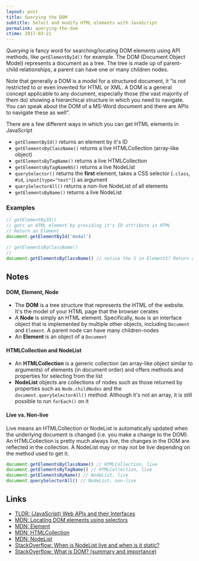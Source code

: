 ```yaml
---
layout: post
title: Querying the DOM
subtitle: Select and modify HTML elements with JavaScript
permalink: querying-the-dom
ctime: 2017-03-21
---
```


_Querying_ is fancy word for searching/locating DOM elements using API methods, like `getElementById()` for example. The DOM (Document Object Model) represents a document as a tree. The tree is made up of parent-child relationships, a parent can have one or many children nodes.


Note that generally a DOM is a model for a structured document, it <q cite='http://stackoverflow.com/questions/4976344/what-is-dom-summary-and-importance'>is not restricted to or even invented for HTML or XML. A DOM is a general concept applicable to any document, especially those (the vast majority of them do) showing a hierarchical structure in which you need to navigate. You can speak about the DOM of a MS-Word document and there are APIs to navigate these as well</q>.

There are a few different ways in which you can get HTML elements in JavaScript

- `getElementById()` returns an element by it's ID
- `getElementsByClassName()` returns a live HTMLCollection (array-like object)
- `getElementsByTagName()` returns a live HTMLCollection
- `getElementsByTagNameNS()` returns a live NodeList
- `querySelector()` returns the **first** element, takes a CSS selector (`.class`, `#id`, `input[type="text"]`) as argument
- `querySelectorAll()` returns a non-live NodeList of all elements
- `getElementsByName()` returns a live NodeList


### Examples

```javascript
// getElementByID()
// gets an HTML element by providing it's ID attribute in HTML
// Return an Element
document.getElementById('modal')

// getElementsByClassName()
// 
document.getElementsByClassName() // notice the S in ElementS? Return an array (HTMLCollection) of elements
```

Notes
---

#### DOM, Element, Node 
- The **DOM** is a tree structure that represents the HTML of the website. It's the model of your HTML page that the browser cerates
- A **Node** is simply an HTML element. Specifically, `Node` is an interface object that is implemented by multiple other objects, including `Document` and `Element`. A parent node can have many children-nodes
- An **Element** is an object of a `Document`

#### HTMLCollection and NodeList
- An **HTMLCollection** is a generic collection (an array-like object similar to arguments) of elements (in document order) and offers methods and properties for selecting from the list
- **NodeList** objects are collections of nodes such as those returned by properties such as `Node.childNodes` and the `document.querySelectorAll()` method. Although it's not an array, it is still possible to run `forEach()` on it

#### Live vs. Non-live
Live means an HTMLCollection or NodeList is automatically updated when the underlying document is changed (i.e. you make a change to the DOM). An HTMLCollection is pretty much always live, the changes in the DOM are reflected in the collection. A NodeList may or may not be live depending on the method used to get it.

```javascript
document.getElementsByClassName() // HTMLCollection, live
document.getElementsByTagName() // HTMLCollection, live
document.getElementsByName() // NodeList, live
document.querySelectorAll() // NodeList, non-live
```

Links
---
- [TLDR: (JavaScript) Web APIs and their Interfaces](/javascript-web-api-interfaces)
- [MDN: Locating DOM elements using selectors](https://developer.mozilla.org/en-US/docs/Web/API/Document_object_model/Locating_DOM_elements_using_selectors)
- [MDN: Element](https://developer.mozilla.org/en-US/docs/Web/API/Element)
- [MDN: HTMLCollection](https://developer.mozilla.org/en-US/docs/Web/API/HTMLCollection)
- [MDN: NodeList](https://developer.mozilla.org/en-US/docs/Web/API/NodeList)
- [StackOverflow: When is NodeList live and when is it static?](http://stackoverflow.com/questions/28163033/when-is-nodelist-live-and-when-is-it-static)
- [StackOverflow: What is DOM? (summary and importance)](http://stackoverflow.com/questions/4976344/what-is-dom-summary-and-importance)


[1]: http://stackoverflow.com/questions/4976344/what-is-dom-summary-and-importance